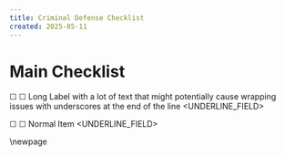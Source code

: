 ```yaml
---
title: Criminal Defense Checklist
created: 2025-05-11
---
```


# Main Checklist
<a id='level-1'></a>
<a id='item-long-label-with-a-lot-of-text-that-might-potentially-cause-wrapping-issues-with-underscores-at-the-end-of-the-line'></a>
☐ ☐ Long Label with a lot of text that might potentially cause wrapping issues with underscores at the end of the line  <UNDERLINE_FIELD>

<a id='item-normal-item'></a>
☐ ☐ Normal Item  <UNDERLINE_FIELD>


\newpage
